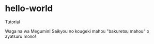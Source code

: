 # hello-world
Tutorial

Waga na wa Megumin! Saikyou no kougeki mahou "bakuretsu mahou" o ayatsuru mono!
